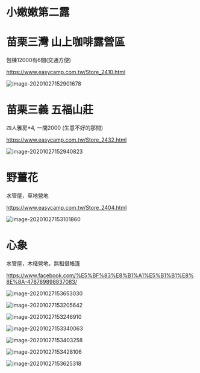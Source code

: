 # **小嫩嫩第二露**



# 苗栗三灣 山上咖啡露營區  

包棟12000有6間(交通方便)

https://www.easycamp.com.tw/Store_2410.html

![image-20201027152901678](image-20201027152901678.png)

# 苗栗三義 五福山莊

四人雅房*4, 一間2000  (生意不好的那間)

https://www.easycamp.com.tw/Store_2432.html

![image-20201027152940823](image-20201027152940823.png)

# 野薑花

水管屋，草地營地

https://www.easycamp.com.tw/Store_2404.html

![image-20201027153101860](image-20201027153101860.png)



# 心象

水管屋，木棧營地，無租借帳篷

https://www.facebook.com/%E5%BF%83%E8%B1%A1%E5%B1%B1%E8%8E%8A-478789898837083/

![image-20201027153653030](image-20201027153653030.png)

![image-20201027153205642](image-20201027153205642.png)

![image-20201027153246910](image-20201027153246910.png)

![image-20201027153340063](image-20201027153340063.png)

![image-20201027153403258](image-20201027153403258.png)

![image-20201027153428106](image-20201027153428106.png)

![image-20201027153625318](image-20201027153625318.png)